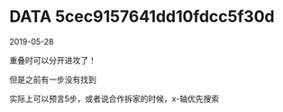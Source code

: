 DATA 5cec9157641dd10fdcc5f30d
==============================

2019-05-28

重叠时可以分开进攻了！

但是之前有一步没有找到

实际上可以预言5步，或者说合作拆家的时候，x-轴优先搜索